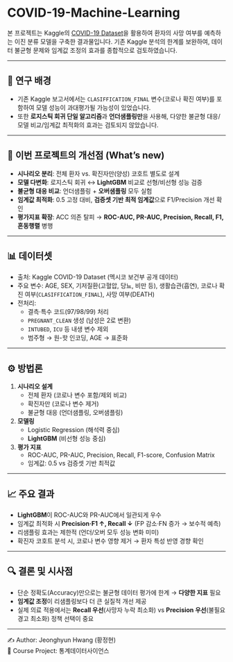 # COVID-19-Machine-Learning

본 프로젝트는 Kaggle의 [COVID-19 Dataset](https://www.kaggle.com/datasets/meirnizri/covid19-dataset)을 활용하여 환자의 사망 여부를 예측하는 이진 분류 모델을 구축한 결과물입니다. 기존 Kaggle 분석의 한계를 보완하여, 데이터 불균형 문제와 임계값 조정의 효과를 종합적으로 검토하였습니다.

---

## 📌 연구 배경
- 기존 Kaggle 보고서에서는 `CLASIFFICATION_FINAL` 변수(코로나 확진 여부)를 포함하여 모델 성능이 과대평가될 가능성이 있었습니다.
- 또한 **로지스틱 회귀 단일 알고리즘**과 **언더샘플링만**을 사용해, 다양한 불균형 대응/모델 비교/임계값 최적화의 효과는 검토되지 않았습니다.

---

## 🚀 이번 프로젝트의 개선점 (What’s new)
- **시나리오 분리**: 전체 환자 vs. 확진자만(양성) 코호트 별도로 설계
- **모델 다변화**: 로지스틱 회귀 ↔ **LightGBM** 비교로 선형/비선형 성능 검증
- **불균형 대응 비교**: 언더샘플링 + **오버샘플링** 모두 실험
- **임계값 최적화**: 0.5 고정 대비, **검증셋 기반 최적 임계값**으로 F1/Precision 개선 확인
- **평가지표 확장**: ACC 의존 탈피 → **ROC-AUC, PR-AUC, Precision, Recall, F1, 혼동행렬** 병행

---

## 📊 데이터셋
- 출처: Kaggle COVID-19 Dataset (멕시코 보건부 공개 데이터)
- 주요 변수: AGE, SEX, 기저질환(고혈압, 당뇨, 비만 등), 생활습관(흡연), 코로나 확진 여부(`CLASIFFICATION_FINAL`), 사망 여부(DEATH)
- 전처리:
  - 결측·특수 코드(97/98/99) 처리
  - `PREGNANT_CLEAN` 생성 (남성은 2로 변환)
  - `INTUBED`, `ICU` 등 내생 변수 제외
  - 범주형 → 원-핫 인코딩, AGE → 표준화

---

## ⚙️ 방법론
1. **시나리오 설계**
   - 전체 환자 (코로나 변수 포함/제외 비교)
   - 확진자만 (코로나 변수 제거)
   - 불균형 대응 (언더샘플링, 오버샘플링)
2. **모델링**
   - Logistic Regression (해석력 중심)
   - **LightGBM** (비선형 성능 중심)
3. **평가 지표**
   - ROC-AUC, PR-AUC, Precision, Recall, F1-score, Confusion Matrix
   - 임계값: 0.5 vs 검증셋 기반 최적값

---

## 📈 주요 결과
- **LightGBM**이 ROC-AUC와 PR-AUC에서 일관되게 우수
- 임계값 최적화 시 **Precision·F1 ↑, Recall ↓** (FP 감소·FN 증가 → 보수적 예측)
- 리샘플링 효과는 제한적 (언더/오버 모두 성능 변화 미미)
- 확진자 코호트 분석 시, 코로나 변수 영향 제거 → 환자 특성 반영 경향 확인

---

## 🔍 결론 및 시사점
- 단순 정확도(Accuracy)만으로는 불균형 데이터 평가에 한계 → **다양한 지표** 필요
- **임계값 조정**이 리샘플링보다 더 큰 실질적 개선 제공
- 실제 의료 적용에서는 **Recall 우선**(사망자 누락 최소화) vs **Precision 우선**(불필요 경고 최소화) 정책 선택이 중요

---

✍️ Author: Jeonghyun Hwang (황정현)  
📅 Course Project: 통계데이터사이언스
